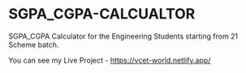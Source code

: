 # SGPA_CGPA-CALCUALTOR
SGPA_CGPA Calculator for the Engineering Students starting from 21 Scheme batch. 

You can see my Live Project - https://vcet-world.netlify.app/
